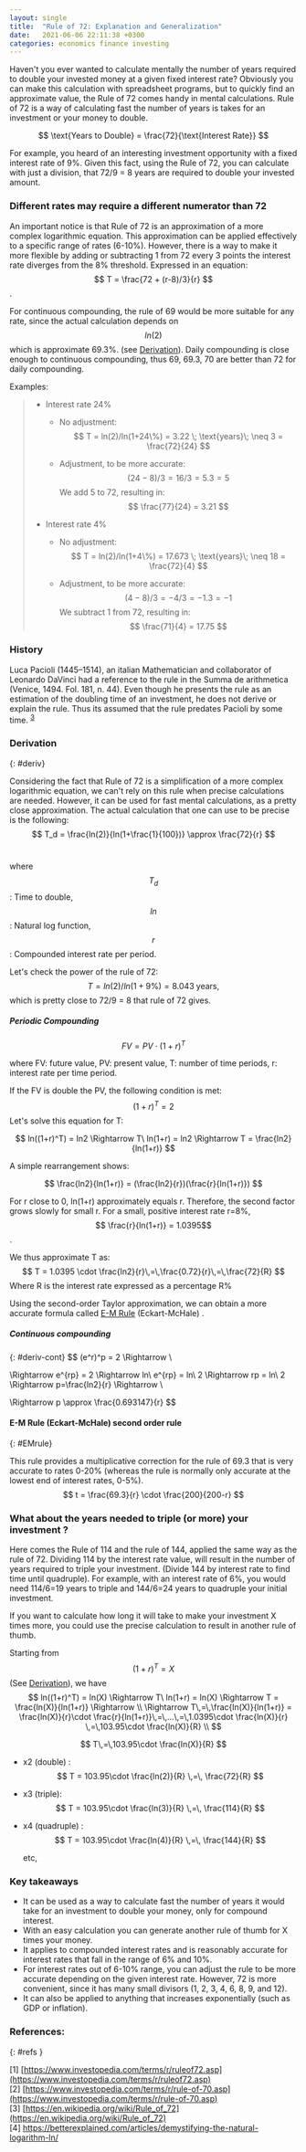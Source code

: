 ```yaml
---
layout: single
title:  "Rule of 72: Explanation and Generalization"
date:   2021-06-06 22:11:38 +0300
categories: economics finance investing
---
```


Haven't you ever wanted to calculate mentally the number of years required to double your invested money at a given fixed interest rate?
Obviously you can make this calculation with spreadsheet programs, but to quickly find an approximate value, the Rule of 72 comes handy in mental calculations. Rule of 72 is a way of calculating fast the number of years is takes for an investment or your money to double.
	  
$$
\text{Years to Double} = \frac{72}{\text{Interest Rate}}
$$


For example, you heard of an interesting investment opportunity with a fixed interest rate of 9%. Given this fact, using the Rule of 72, you can calculate with just a division, that 72/9 = 8 years are required to double your invested amount.



### Different rates may require a different numerator than 72

An important notice is that Rule of 72 is an approximation of a more complex logarithmic equation. This approximation can be applied effectively to a specific range of rates (6-10%). However, there is a way to make it more flexible by adding or subtracting 1 from 72 every 3 points the interest rate diverges from the 8% threshold. Expressed in an equation: $$ T = \frac{72 + (r-8)/3}{r} $$.

For continuous compounding, the rule of 69 would be more suitable for any rate, since the actual calculation depends on $$ln(2)$$ which is approximate 69.3%. (see [Derivation](#deriv-cont)). Daily compounding is close enough to continuous compounding, thus 69, 69.3, 70 are better than 72 for daily compounding.

Examples:

> - Interest rate 24%
>
>   - No adjustment: 
>     $$
>     T = ln(2)/ln(1+24\%) = 3.22 \; \text{years}\; \neq 3 = \frac{72}{24}
>     $$
>
>
>   - Adjustment, to be more accurate:
>     $$
>     (24-8)/3 = 16/3 = 5.3 = 5
>     $$
>     We add 5 to 72, resulting in: 
>     $$
>     \frac{77}{24} = 3.21
>     $$
>
>
> - Interest rate 4%
>
>   - No adjustment: 
>     $$
>     T = ln(2)/ln(1+4\%) = 17.673 \; \text{years}\; \neq 18 = \frac{72}{4}
>     $$
>
>
>   - Adjustment, to be more accurate:
>     $$
>     (4-8)/3 = -4/3 = -1.3 = -1
>     $$
>     We subtract 1 from 72, resulting in: 
>     $$
>     \frac{71}{4} = 17.75
>     $$



### History

Luca Pacioli (1445–1514), an italian Mathematician and collaborator of Leonardo DaVinci had a reference to the rule in the Summa de arithmetica (Venice, 1494. Fol. 181, n. 44). Even though he presents the rule as an estimation of the doubling time of an investment, he does not derive or explain the rule. Thus its assumed that the rule predates Pacioli by some time. <sup>[3](#refs)</sup>



### Derivation

{: #deriv}

Considering the fact that Rule of 72 is a simplification of a more complex logarithmic equation, we can't rely on this rule when precise calculations are needed. However, it can be used for fast mental calculations, as a pretty close approximation.
The actual calculation that one can use to be precise is the following:
$$
Τ_d = \frac{ln(2)}{ln(1+\frac{1}{100})} \approx \frac{72}{r}
$$
 <br>

where $$T_d$$: Time to double, $$ln$$: Natural log function, $$r$$ : Compounded interest rate per period.

Let's check the power of the rule of 72:
$$
T = ln(2)/ln(1+9\%) = 8.043 \;\text{years,}
$$
which is pretty close to 72/9 = 8 that rule of 72 gives.



##### Periodic Compounding

$$
FV = PV \cdot (1+r)^T
$$

where FV: future value, PV: present value, T: number of time periods, r: interest rate per time period.

If the FV is double the PV, the following condition is met:
$$
(1+r)^T = 2
$$
Let's solve this equation for T:


$$
ln((1+r)^T) = ln2 \Rightarrow  T\ ln(1+r) = ln2 \Rightarrow  T = \frac{ln2}{ln(1+r)}
$$


A simple rearrangement  shows:


$$
\frac{ln2}{ln(1+r)} = (\frac{ln2}{r})(\frac{r}{ln(1+r)})
$$

For r close to 0, ln(1+r) approximately equals r. Therefore, the second factor grows slowly for small r.  For a small, positive interest rate r=8%, $$ \frac{r}{ln(1+r)} = 1.0395$$. 

We thus approximate T as:
$$
T = 1.0395 \cdot \frac{ln2}{r}\,=\,\frac{0.72}{r}\,=\,\frac{72}{R}
$$
Where R is the interest rate expressed as a percentage R%

Using the second-order Taylor approximation, we can obtain a more accurate formula called [E-M Rule](#EMrule) (Eckart-McHale) .

##### Continuous compounding

{: #deriv-cont}
$$
(e^r)^p = 2 \Rightarrow  \\

 \Rightarrow  e^{rp} = 2 \Rightarrow ln\ e^{rp} = ln\ 2 \Rightarrow rp = ln\ 2 \Rightarrow  p=\frac{ln2}{r} \Rightarrow  \\

\Rightarrow  p \approx \frac{0.693147}{r}
$$




#### E-M Rule (Eckart-McHale) second order rule

{: #EMrule}

This rule provides a multiplicative correction for the rule of 69.3 that is very accurate to rates 0-20% (whereas the rule is normally only accurate at the lowest end of interest rates, 0-5%).
$$
t = \frac{69.3}{r} \cdot \frac{200}{200-r}
$$



### What about the years needed to triple (or more) your investment ?

Here comes the Rule of 114 and the rule of 144, applied the same way as the rule of 72. Dividing 114 by the interest rate value, will result in the number of years required to triple your investment. (Divide 144 by interest rate to find time until quadruple). For example, with an interest rate of 6%, you would need 114/6=19 years to triple and 144/6=24 years to quadruple your initial investment.

 If you want to calculate how long it will take to make your investment X times more, you could use the precise calculation to result in another rule of thumb.

Starting from  $$ (1+r)^T = X $$ (See [Derivation](#deriv)), we have 
$$
ln((1+r)^T) = ln(X) \Rightarrow  T\ ln(1+r) = ln(X) \Rightarrow  T = \frac{ln(X)}{ln(1+r)} \Rightarrow \\
\Rightarrow T\,=\,\frac{ln(X)}{ln(1+r)} = \frac{ln(X)}{r}\cdot \frac{r}{ln(1+r)}\,=\,...\,=\,1.0395\cdot \frac{ln(X)}{r} \,=\,103.95\cdot \frac{ln(X)}{R} \\
$$

$$
T\,=\,103.95\cdot \frac{ln(X)}{R}
$$



- x2 (double) : $$ T = 103.95\cdot \frac{ln(2)}{R} \,=\, \frac{72}{R} $$

- x3 (triple): $$ T = 103.95\cdot \frac{ln(3)}{R} \,=\, \frac{114}{R} $$

- x4 (quadruple) : $$ T = 103.95\cdot \frac{ln(4)}{R} \,=\, \frac{144}{R} $$

   etc,

  


### Key takeaways 

- It can be used as a way to calculate fast the number of years it would take for an investment to double your money, only for compound interest.
- With an easy calculation you can generate another rule of thumb for X times your money.
- It applies to compounded interest rates and is reasonably accurate for interest rates that fall in the range of 6% and 10%.
- For interest rates out of 6-10% range, you can adjust the rule to be more accurate depending on the given interest rate. However, 72 is more convenient, since it has many small divisors (1, 2, 3, 4, 6, 8, 9, and 12).
- It can also be applied to anything that increases exponentially (such as GDP or inflation).

### References: 
{: #refs }

[1] [https://www.investopedia.com/terms/r/ruleof72.asp](https://www.investopedia.com/terms/r/ruleof72.asp) <br>
[2] [https://www.investopedia.com/terms/r/rule-of-70.asp](https://www.investopedia.com/terms/r/rule-of-70.asp) <br>
[3] [https://en.wikipedia.org/wiki/Rule_of_72](https://en.wikipedia.org/wiki/Rule_of_72) <br>[4] [https://betterexplained.com/articles/demystifying-the-natural-logarithm-ln/ ](https://betterexplained.com/articles/demystifying-the-natural-logarithm-ln/ )<br>



